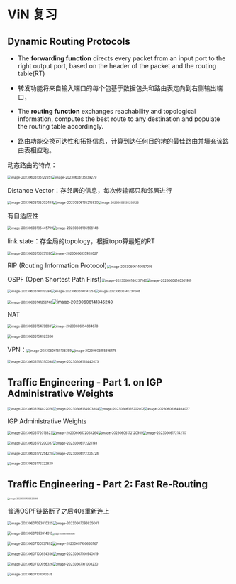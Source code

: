 # ViN 复习

## Dynamic Routing Protocols

- The **forwarding function** directs every packet from an input port to the right output port, based on the header of the packet and the routing table(RT) 
- 转发功能将来自输入端口的每个包基于数据包头和路由表定向到右侧输出端口，

- The **routing function** exchanges reachability and topological information, computes the best route to any destination and populate the routing table accordingly.
- 路由功能交换可达性和拓扑信息，计算到达任何目的地的最佳路由并填充该路由表相应地。



动态路由的特点：

<img src="https://raw.githubusercontent.com/JeanDiable/MyGallery/main/img/image-20230606135122551.png" alt="image-20230606135122551" style="zoom:50%;" /><img src="https://raw.githubusercontent.com/JeanDiable/MyGallery/main/img/image-20230606135139279.png" alt="image-20230606135139279" style="zoom:50%;" />

Distance Vector：存邻居的信息，每次传输都只和邻居进行

<img src="https://raw.githubusercontent.com/JeanDiable/MyGallery/main/img/image-20230606135202493.png" alt="image-20230606135202493" style="zoom:50%;" /><img src="https://raw.githubusercontent.com/JeanDiable/MyGallery/main/img/image-20230606135216830.png" alt="image-20230606135216830" style="zoom:50%;" /><img src="https://raw.githubusercontent.com/JeanDiable/MyGallery/main/img/image-20230606135232120.png" alt="image-20230606135232120" style="zoom:45%;" />

有自适应性

<img src="https://raw.githubusercontent.com/JeanDiable/MyGallery/main/img/image-20230606135445799.png" alt="image-20230606135445799" style="zoom:50%;" /><img src="https://raw.githubusercontent.com/JeanDiable/MyGallery/main/img/image-20230606135506148.png" alt="image-20230606135506148" style="zoom:50%;" />

link state：存全局的topology，根据topo算最短的RT

<img src="https://raw.githubusercontent.com/JeanDiable/MyGallery/main/img/image-20230606135731280.png" alt="image-20230606135731280" style="zoom:50%;" /><img src="https://raw.githubusercontent.com/JeanDiable/MyGallery/main/img/image-20230606135928027.png" alt="image-20230606135928027" style="zoom:50%;" />



RIP (Routing Information Protocol)<img src="https://raw.githubusercontent.com/JeanDiable/MyGallery/main/img/image-20230606140057098.png" alt="image-20230606140057098" style="zoom:50%;" />

OSPF (Open Shortest Path First)<img src="https://raw.githubusercontent.com/JeanDiable/MyGallery/main/img/image-20230606140237140.png" alt="image-20230606140237140" style="zoom:50%;" /><img src="https://raw.githubusercontent.com/JeanDiable/MyGallery/main/img/image-20230606140301919.png" alt="image-20230606140301919" style="zoom:50%;" />

<img src="https://raw.githubusercontent.com/JeanDiable/MyGallery/main/img/image-20230606141119294.png" alt="image-20230606141119294" style="zoom:50%;" /><img src="https://raw.githubusercontent.com/JeanDiable/MyGallery/main/img/image-20230606141141253.png" alt="image-20230606141141253" style="zoom:50%;" /><img src="https://raw.githubusercontent.com/JeanDiable/MyGallery/main/img/image-20230606141237688.png" alt="image-20230606141237688" style="zoom:50%;" />

<img src="https://raw.githubusercontent.com/JeanDiable/MyGallery/main/img/image-20230606141256748.png" alt="image-20230606141256748" style="zoom:50%;" /><img src="https://raw.githubusercontent.com/JeanDiable/MyGallery/main/img/image-20230606141345240.png" alt="image-20230606141345240" style="zoom:67%;" />



NAT

<img src="https://raw.githubusercontent.com/JeanDiable/MyGallery/main/img/image-20230606154736831.png" alt="image-20230606154736831" style="zoom:50%;" /><img src="https://raw.githubusercontent.com/JeanDiable/MyGallery/main/img/image-20230606154834678.png" alt="image-20230606154834678" style="zoom:50%;" />

<img src="https://raw.githubusercontent.com/JeanDiable/MyGallery/main/img/image-20230606154923330.png" alt="image-20230606154923330" style="zoom:50%;" />



VPN：<img src="https://raw.githubusercontent.com/JeanDiable/MyGallery/main/img/image-20230606155136359.png" alt="image-20230606155136359" style="zoom:50%;" /><img src="https://raw.githubusercontent.com/JeanDiable/MyGallery/main/img/image-20230606155316478.png" alt="image-20230606155316478" style="zoom:50%;" />

<img src="https://raw.githubusercontent.com/JeanDiable/MyGallery/main/img/image-20230606155350098.png" alt="image-20230606155350098" style="zoom:50%;" /><img src="https://raw.githubusercontent.com/JeanDiable/MyGallery/main/img/image-20230606155442673.png" alt="image-20230606155442673" style="zoom:50%;" />





## Traffic Engineering - Part 1. on IGP Administrative Weights

<img src="https://raw.githubusercontent.com/JeanDiable/MyGallery/main/img/image-20230606164822076.png" alt="image-20230606164822076" style="zoom:50%;" /><img src="https://raw.githubusercontent.com/JeanDiable/MyGallery/main/img/image-20230606164903854.png" alt="image-20230606164903854" style="zoom:50%;" /><img src="/Users/suizhi/Library/Application%20Support/typora-user-images/image-20230606165202012.png" alt="image-20230606165202012" style="zoom:50%;" /><img src="https://raw.githubusercontent.com/JeanDiable/MyGallery/main/img/image-20230606164934077.png" alt="image-20230606164934077" style="zoom:50%;" />



IGP Administrative Weights

<img src="https://raw.githubusercontent.com/JeanDiable/MyGallery/main/img/image-20230606172016823.png" alt="image-20230606172016823" style="zoom:50%;" /><img src="https://raw.githubusercontent.com/JeanDiable/MyGallery/main/img/image-20230606172053264.png" alt="image-20230606172053264" style="zoom:50%;" /><img src="https://raw.githubusercontent.com/JeanDiable/MyGallery/main/img/image-20230606172120959.png" alt="image-20230606172120959" style="zoom:50%;" /><img src="https://raw.githubusercontent.com/JeanDiable/MyGallery/main/img/image-20230606172142117.png" alt="image-20230606172142117" style="zoom:50%;" />

<img src="https://raw.githubusercontent.com/JeanDiable/MyGallery/main/img/image-20230606172200087.png" alt="image-20230606172200087" style="zoom:50%;" /><img src="https://raw.githubusercontent.com/JeanDiable/MyGallery/main/img/image-20230606172221193.png" alt="image-20230606172221193" style="zoom:50%;" />

<img src="https://raw.githubusercontent.com/JeanDiable/MyGallery/main/img/image-20230606172254228.png" alt="image-20230606172254228" style="zoom:50%;" /><img src="https://raw.githubusercontent.com/JeanDiable/MyGallery/main/img/image-20230606172305728.png" alt="image-20230606172305728" style="zoom:50%;" />

<img src="https://raw.githubusercontent.com/JeanDiable/MyGallery/main/img/image-20230606172322829.png" alt="image-20230606172322829" style="zoom:50%;" />



## Traffic Engineering - Part 2: Fast Re-Routing

<img src="https://raw.githubusercontent.com/JeanDiable/MyGallery/main/img/image-20230607093620986.png" alt="image-20230607093620986" style="zoom: 33%;" />

普通OSPF链路断了之后40s重新连上

<img src="https://raw.githubusercontent.com/JeanDiable/MyGallery/main/img/image-20230607093810325.png" alt="image-20230607093810325" style="zoom:50%;" /><img src="https://raw.githubusercontent.com/JeanDiable/MyGallery/main/img/image-20230607093825081.png" alt="image-20230607093825081" style="zoom:50%;" />



<img src="https://raw.githubusercontent.com/JeanDiable/MyGallery/main/img/image-20230607093914013.png" alt="image-20230607093914013" style="zoom:50%;" /><img src="https://raw.githubusercontent.com/JeanDiable/MyGallery/main/img/image-20230607100641280.png" alt="image-20230607100641280" style="zoom: 25%;" />

<img src="https://raw.githubusercontent.com/JeanDiable/MyGallery/main/img/image-20230607100737492.png" alt="image-20230607100737492" style="zoom: 50%;" /><img src="https://raw.githubusercontent.com/JeanDiable/MyGallery/main/img/image-20230607100830767.png" alt="image-20230607100830767" style="zoom:50%;" />

<img src="https://raw.githubusercontent.com/JeanDiable/MyGallery/main/img/image-20230607100854356.png" alt="image-20230607100854356" style="zoom:50%;" /><img src="https://raw.githubusercontent.com/JeanDiable/MyGallery/main/img/image-20230607100940019.png" alt="image-20230607100940019" style="zoom:50%;" />

<img src="https://raw.githubusercontent.com/JeanDiable/MyGallery/main/img/image-20230607100956326.png" alt="image-20230607100956326" style="zoom:50%;" /><img src="https://raw.githubusercontent.com/JeanDiable/MyGallery/main/img/image-20230607101008230.png" alt="image-20230607101008230" style="zoom:50%;" />

<img src="https://raw.githubusercontent.com/JeanDiable/MyGallery/main/img/image-20230607101040678.png" alt="image-20230607101040678" style="zoom:50%;" />



























